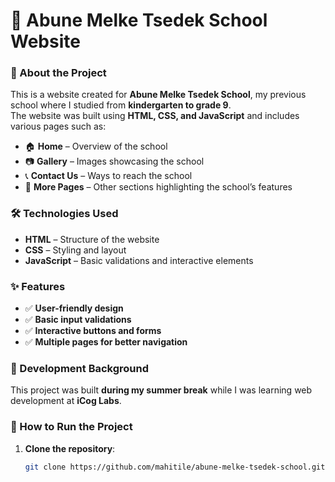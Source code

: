 # 🏫 Abune Melke Tsedek School Website  

### 🌟 About the Project  
This is a website created for **Abune Melke Tsedek School**, my previous school where I studied from **kindergarten to grade 9**.  
The website was built using **HTML, CSS, and JavaScript** and includes various pages such as:  
- 🏠 **Home** – Overview of the school  
- 📷 **Gallery** – Images showcasing the school  
- 📞 **Contact Us** – Ways to reach the school  
- 📄 **More Pages** – Other sections highlighting the school’s features  

### 🛠️ Technologies Used  
- **HTML** – Structure of the website  
- **CSS** – Styling and layout  
- **JavaScript** – Basic validations and interactive elements  

### ✨ Features  
- ✅ **User-friendly design**  
- ✅ **Basic input validations**  
- ✅ **Interactive buttons and forms**  
- ✅ **Multiple pages for better navigation**  

### 📌 Development Background  
This project was built **during my summer break** while I was learning web development at **iCog Labs**.  

### 🚀 How to Run the Project  
1. **Clone the repository**:  
   ```sh
   git clone https://github.com/mahitile/abune-melke-tsedek-school.git
